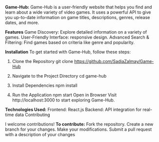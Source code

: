 **Game-Hub:**
Game-Hub is a user-friendly website that helps you find and learn about a wide variety of video games. It uses a powerful API to give you up-to-date information on game titles, descriptions, genres, release dates, and more.

**Features**
Game Discovery: Explore detailed information on a variety of games.
User-Friendly Interface: responsive design.
Advanced Search & Filtering: Find games based on criteria like genre and popularity.

**Installation**
To get started with Game-Hub, follow these steps:

1. Clone the Repository
git clone https://github.com/SadiaZalmay/Game-Hub

2. Navigate to the Project Directory
cd game-hub

3. Install Dependencies
npm install

4. Run the Application
npm start
Open in Browser
Visit http://localhost:3000 to start exploring Game-Hub.

**Technologies Used:**
Frontend: React.js
Backend: API integration for real-time data
Contributing

I welcome contributions! 
**To contribute:**
Fork the repository.
Create a new branch for your changes.
Make your modifications.
Submit a pull request with a description of your changes
